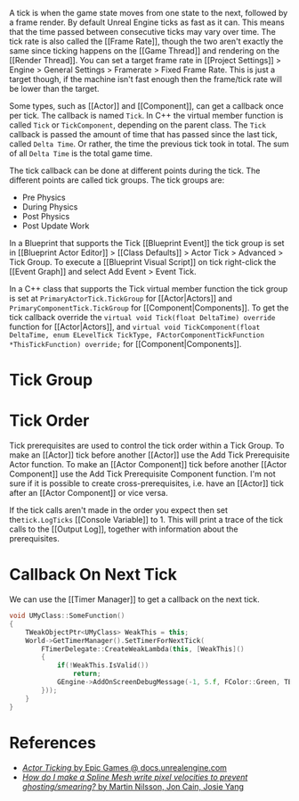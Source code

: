 A tick is when the game state moves from one state to the next, followed by a frame render.
By default Unreal Engine ticks as fast as it can.
This means that the time passed between consecutive ticks may vary over time.
The tick rate is also called the [[Frame Rate]], though the two aren't exactly the same since ticking happens on the [[Game Thread]] and rendering on the [[Render Thread]].
You can set a target frame rate in [[Project Settings]] > Engine > General Settings > Framerate > Fixed Frame Rate.
This is just a target though, if the machine isn't fast enough then the frame/tick rate will be lower than the target.

Some types, such as [[Actor]] and [[Component]], can get a callback once per tick.
The callback is named `Tick`.
In C++ the virtual member function is called `Tick` or `TickComponent`, depending on the parent class.
The `Tick` callback is passed the amount of time that has passed since the last tick, called `Delta Time`.
Or rather, the time the previous tick took in total.
The sum of all `Delta Time` is the total game time.

The tick callback can be done at different points during the tick.
The different points are called tick groups.
The tick groups are:
- Pre Physics
- During Physics
- Post Physics
- Post Update Work

In a Blueprint that supports the Tick [[Blueprint Event]] the tick group is set in [[Blueprint Actor Editor]] > [[Class Defaults]] > Actor Tick > Advanced > Tick Group.
To execute a [[Blueprint Visual Script]] on tick right-click the [[Event Graph]] and select Add Event > Event Tick.

In a C++ class that supports the Tick virtual member function the tick group is set at `PrimaryActorTick.TickGroup`  for [[Actor|Actors]] and `PrimaryComponentTick.TickGroup` for [[Component|Components]].
To get the tick callback override the `virtual void Tick(float DeltaTime) override` function for [[Actor|Actors]],
and `virtual void TickComponent(float DeltaTime, enum ELevelTick TickType, FActorComponentTickFunction *ThisTickFunction) override;` for [[Component|Components]].

# Tick Group


# Tick Order

Tick prerequisites are used to control the tick order within a Tick Group.
To make an [[Actor]] tick before another [[Actor]] use the Add Tick Prerequisite Actor function.
To make an [[Actor Component]] tick before another [[Actor Component]] use the Add Tick Prerequisite Component function.
I'm not sure if it is possible to create cross-prerequisites, i.e. have an [[Actor]] tick after an [[Actor Component]] or vice versa.

If the tick calls aren't made in the order you expect then set the`tick.LogTicks` [[Console Variable]] to 1.
This will print a trace of the tick calls to the [[Output Log]], together with information about the prerequisites.

# Callback On Next Tick

We can use the [[Timer Manager]] to get a callback on the next tick.

```cpp
void UMyClass::SomeFunction()
{
	TWeakObjectPtr<UMyClass> WeakThis = this;
	World->GetTimerManager().SetTimerForNextTick(
	    FTimerDelegate::CreateWeakLambda(this, [WeakThis]()
	    {
	        if(!WeakThis.IsValid())
	            return;
	        GEngine->AddOnScreenDebugMessage(-1, 5.f, FColor::Green, TEXT("It is now the next tick."));
	    }));
	}
}
```

# References

- [_Actor Ticking_ by Epic Games @ docs.unrealengine.com](https://docs.unrealengine.com/5.2/en-US/actor-ticking-in-unreal-engine/)
- [_How do I make a Spline Mesh write pixel velocities to prevent ghosting/smearing?_ by Martin Nilsson, Jon Cain, Josie Yang](https://udn.unrealengine.com/s/question/0D54z000096fwr3CAA/how-do-i-make-a-spline-mesh-write-pixel-velocities-to-prevent-ghostingsmearing)
